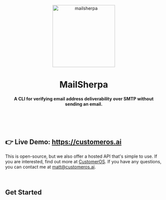 <br /><br />

<p align="center"><img align="center" src="https://customer-os.imgix.net/companies/logos/mailsherpa_logo.png" height="200" alt="mailsherpa" /></p>
<h1 align="center">MailSherpa</h1>
<h4 align="center">A CLI for verifying email address deliverability over SMTP without sending an email.</h4>

<br /><br /><br />

## 👉 Live Demo: https://customeros.ai

This is open-source, but we also offer a hosted API that's simple to use. If you are interested, find out more at [CustomerOS](https://docs.customeros.ai/api-reference/verify/verify-an-email-address). If you have any questions, you can contact me at matt@customeros.ai.

<br />

## Get Started
